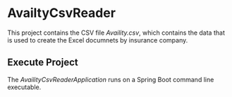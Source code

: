 # AvailtyCsvReader

This project contains the CSV file _Availity.csv_, which contains the data that is used to create the Excel documnets by insurance company.

## Execute Project
The _AvailityCsvReaderApplication_ runs on a Spring Boot command line executable.